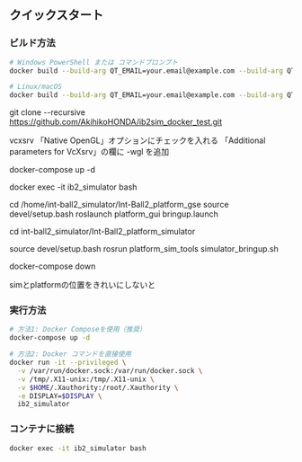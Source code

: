 ## クイックスタート

### ビルド方法

```bash
# Windows PowerShell または コマンドプロンプト
docker build --build-arg QT_EMAIL=your.email@example.com --build-arg QT_PASSWORD=your_password -t ib2_simulator .

# Linux/macOS
docker build --build-arg QT_EMAIL=your.email@example.com --build-arg QT_PASSWORD=your_password -t ib2_simulator .
```


git clone --recursive https://github.com/AkihikoHONDA/ib2sim_docker_test.git

vcxsrv
「Native OpenGL」オプションにチェックを入れる
「Additional parameters for VcXsrv」の欄に -wgl を追加



docker-compose up -d

docker exec -it ib2_simulator bash

cd /home/int-ball2_simulator/Int-Ball2_platform_gse
source devel/setup.bash
roslaunch platform_gui bringup.launch

cd int-ball2_simulator/Int-Ball2_platform_simulator

source devel/setup.bash
rosrun platform_sim_tools simulator_bringup.sh


docker-compose down


simとplatformの位置をきれいにしないと

### 実行方法

```bash
# 方法1: Docker Composeを使用（推奨）
docker-compose up -d

# 方法2: Docker コマンドを直接使用
docker run -it --privileged \
  -v /var/run/docker.sock:/var/run/docker.sock \
  -v /tmp/.X11-unix:/tmp/.X11-unix \
  -v $HOME/.Xauthority:/root/.Xauthority \
  -e DISPLAY=$DISPLAY \
  ib2_simulator
```

### コンテナに接続

```bash
docker exec -it ib2_simulator bash
```

